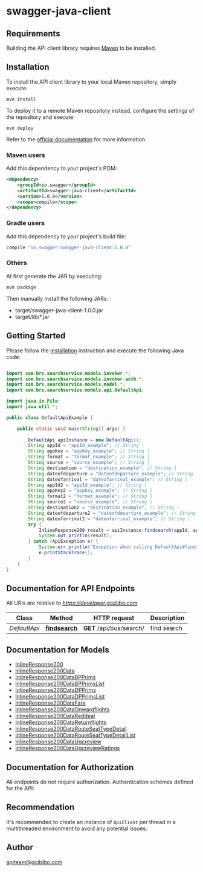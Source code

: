 # swagger-java-client

## Requirements

Building the API client library requires [Maven](https://maven.apache.org/) to be installed.

## Installation

To install the API client library to your local Maven repository, simply execute:

```shell
mvn install
```

To deploy it to a remote Maven repository instead, configure the settings of the repository and execute:

```shell
mvn deploy
```

Refer to the [official documentation](https://maven.apache.org/plugins/maven-deploy-plugin/usage.html) for more information.

### Maven users

Add this dependency to your project's POM:

```xml
<dependency>
    <groupId>io.swagger</groupId>
    <artifactId>swagger-java-client</artifactId>
    <version>1.0.0</version>
    <scope>compile</scope>
</dependency>
```

### Gradle users

Add this dependency to your project's build file:

```groovy
compile "io.swagger:swagger-java-client:1.0.0"
```

### Others

At first generate the JAR by executing:

    mvn package

Then manually install the following JARs:

* target/swagger-java-client-1.0.0.jar
* target/lib/*.jar

## Getting Started

Please follow the [installation](#installation) instruction and execute the following Java code:

```java

import com.brs.searchservice.models.invoker.*;
import com.brs.searchservice.models.invoker.auth.*;
import com.brs.searchservice.models.model.*;
import com.brs.searchservice.models.api.DefaultApi;

import java.io.File;
import java.util.*;

public class DefaultApiExample {

    public static void main(String[] args) {
        
        DefaultApi apiInstance = new DefaultApi();
        String appId = "appId_example"; // String | 
        String appKey = "appKey_example"; // String | 
        String format = "format_example"; // String | 
        String source = "source_example"; // String | 
        String destination = "destination_example"; // String | 
        String dateofdeparture = "dateofdeparture_example"; // String | 
        String dateofarrival = "dateofarrival_example"; // String | 
        String appId2 = "appId_example"; // String | 
        String appKey2 = "appKey_example"; // String | 
        String format2 = "format_example"; // String | 
        String source2 = "source_example"; // String | 
        String destination2 = "destination_example"; // String | 
        String dateofdeparture2 = "dateofdeparture_example"; // String | 
        String dateofarrival2 = "dateofarrival_example"; // String | 
        try {
            InlineResponse200 result = apiInstance.findsearch(appId, appKey, format, source, destination, dateofdeparture, dateofarrival, appId2, appKey2, format2, source2, destination2, dateofdeparture2, dateofarrival2);
            System.out.println(result);
        } catch (ApiException e) {
            System.err.println("Exception when calling DefaultApi#findsearch");
            e.printStackTrace();
        }
    }
}

```

## Documentation for API Endpoints

All URIs are relative to *https://developer.goibibo.com*

Class | Method | HTTP request | Description
------------ | ------------- | ------------- | -------------
*DefaultApi* | [**findsearch**](docs/DefaultApi.md#findsearch) | **GET** /api/bus/search/ | find search 


## Documentation for Models

 - [InlineResponse200](docs/InlineResponse200.md)
 - [InlineResponse200Data](docs/InlineResponse200Data.md)
 - [InlineResponse200DataBPPrims](docs/InlineResponse200DataBPPrims.md)
 - [InlineResponse200DataBPPrimsList](docs/InlineResponse200DataBPPrimsList.md)
 - [InlineResponse200DataDPPrims](docs/InlineResponse200DataDPPrims.md)
 - [InlineResponse200DataDPPrimsList](docs/InlineResponse200DataDPPrimsList.md)
 - [InlineResponse200DataFare](docs/InlineResponse200DataFare.md)
 - [InlineResponse200DataOnwardflights](docs/InlineResponse200DataOnwardflights.md)
 - [InlineResponse200DataReddeal](docs/InlineResponse200DataReddeal.md)
 - [InlineResponse200DataReturnflights](docs/InlineResponse200DataReturnflights.md)
 - [InlineResponse200DataRouteSeatTypeDetail](docs/InlineResponse200DataRouteSeatTypeDetail.md)
 - [InlineResponse200DataRouteSeatTypeDetailList](docs/InlineResponse200DataRouteSeatTypeDetailList.md)
 - [InlineResponse200DataUgcreview](docs/InlineResponse200DataUgcreview.md)
 - [InlineResponse200DataUgcreviewRatings](docs/InlineResponse200DataUgcreviewRatings.md)


## Documentation for Authorization

All endpoints do not require authorization.
Authentication schemes defined for the API:

## Recommendation

It's recommended to create an instance of `ApiClient` per thread in a multithreaded environment to avoid any potential issues.

## Author

apiteam@goibibo.com

